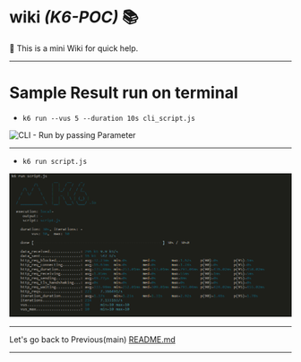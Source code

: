 # **wiki** _(K6-POC)_  📚

🦮 This is a mini Wiki for quick help.

---

# Sample Result run on terminal

- `k6 run --vus 5 --duration 10s cli_script.js`

![CLI - Run by passing Parameter](CLI_k6_run_--vus_5_--duration_10s__cli_script.js.PNG)

---

- `k6 run script.js`

![JS- Run by passing Parameter inside script](k6_run_script.js.PNG)

---
Let's go back to Previous(main) [README.md]

---


[\\]: <> (This is a commented section and should not be visible in README file)

[README.md]: <https://github.com/eaccmk/K6-POC>

